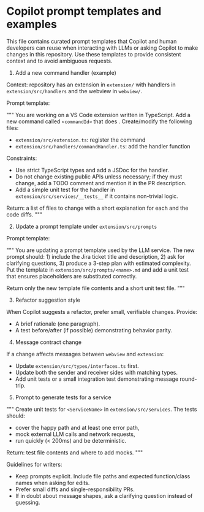 # Copilot prompt templates and examples

This file contains curated prompt templates that Copilot and human developers can reuse when interacting with LLMs or asking Copilot to make changes in this repository. Use these templates to provide consistent context and to avoid ambiguous requests.

1. Add a new command handler (example)

Context: repository has an extension in `extension/` with handlers in `extension/src/handlers` and the webview in `webview/`.

Prompt template:

"""
You are working on a VS Code extension written in TypeScript. Add a new command called `<commandId>` that does <one-sentence description>. Create/modify the following files:

-   `extension/src/extension.ts`: register the command
-   `extension/src/handlers/commandHandler.ts`: add the handler function

Constraints:

-   Use strict TypeScript types and add a JSDoc for the handler.
-   Do not change existing public APIs unless necessary; if they must change, add a TODO comment and mention it in the PR description.
-   Add a simple unit test for the handler in `extension/src/services/__tests__` if it contains non-trivial logic.

Return: a list of files to change with a short explanation for each and the code diffs.
"""

2. Update a prompt template under `extension/src/prompts`

Prompt template:

"""
You are updating a prompt template used by the LLM service. The new prompt should: 1) include the Jira ticket title and description, 2) ask for clarifying questions, 3) produce a 3-step plan with estimated complexity. Put the template in `extension/src/prompts/<name>.md` and add a unit test that ensures placeholders are substituted correctly.

Return only the new template file contents and a short unit test file.
"""

3. Refactor suggestion style

When Copilot suggests a refactor, prefer small, verifiable changes. Provide:

-   A brief rationale (one paragraph).
-   A test before/after (if possible) demonstrating behavior parity.

4. Message contract change

If a change affects messages between `webview` and `extension`:

-   Update `extension/src/types/interfaces.ts` first.
-   Update both the sender and receiver sides with matching types.
-   Add unit tests or a small integration test demonstrating message round-trip.

5. Prompt to generate tests for a service

"""
Create unit tests for `<ServiceName>` in `extension/src/services`. The tests should:

-   cover the happy path and at least one error path,
-   mock external LLM calls and network requests,
-   run quickly (< 200ms) and be deterministic.

Return: test file contents and where to add mocks.
"""

Guidelines for writers:

-   Keep prompts explicit. Include file paths and expected function/class names when asking for edits.
-   Prefer small diffs and single-responsibility PRs.
-   If in doubt about message shapes, ask a clarifying question instead of guessing.
